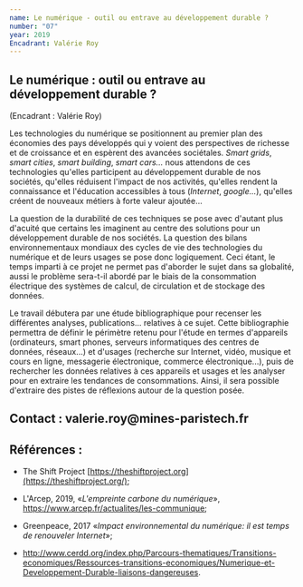 ```yaml
---
name: Le numérique - outil ou entrave au développement durable ?
number: "07"
year: 2019
Encadrant: Valérie Roy
---
```

## Le numérique : outil ou entrave au développement durable ?

(Encadrant : Valérie Roy)

Les technologies du numérique se positionnent au premier plan des
économies des pays développés qui y voient des perspectives de richesse
et de croissance et en espèrent des avancées sociétales. *Smart grids*,
*smart cities*, *smart building*, *smart cars...* nous attendons de ces
technologies qu\'elles participent au développement durable de nos
sociétés, qu\'elles réduisent l\'impact de nos activités, qu\'elles
rendent la connaissance et l\'éducation accessibles à tous (*Internet*,
*google...*), qu\'elles créent de nouveaux métiers à forte valeur
ajoutée...

La question de la durabilité de ces techniques se pose avec d\'autant
plus d\'acuité que certains les imaginent au centre des solutions pour
un développement durable de nos sociétés. La question des bilans
environnementaux mondiaux des cycles de vie des technologies du
numérique et de leurs usages se pose donc logiquement. Ceci étant, le
temps imparti à ce projet ne permet pas d'aborder le sujet dans sa
globalité, aussi le problème sera-t-il abordé par le biais de la
consommation électrique des systèmes de calcul, de circulation et de
stockage des données.

Le travail débutera par une étude bibliographique pour recenser les
différentes analyses, publications\... relatives à ce sujet. Cette
bibliographie permettra de définir le périmètre retenu pour l'étude en
termes d'appareils (ordinateurs, smart phones, serveurs informatiques
des centres de données, réseaux\...) et d'usages (recherche sur
Internet, vidéo, musique et cours en ligne, messagerie électronique,
commerce électronique\...), puis de rechercher les données relatives à
ces appareils et usages et les analyser pour en extraire les tendances
de consommations. Ainsi, il sera possible d'extraire des pistes de
réflexions autour de la question posée.

## Contact : valerie.roy\@mines-paristech.fr

## Références :

-   The Shift Project
    [https://theshiftproject.org](https://theshiftproject.org/);

-   L'Arcep, 2019, «*L\'empreinte carbone du numérique*»,
    https://www.arcep.fr/actualites/les-communique;

-   Greenpeace, 2017 «*Impact environnemental du numérique: il est temps
    de renouveler Internet*»;

-   http://www.cerdd.org/index.php/Parcours-thematiques/Transitions-economiques/Ressources-transitions-economiques/Numerique-et-Developpement-Durable-liaisons-dangereuses.
